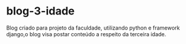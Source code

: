 # blog-3-idade

Blog criado para projeto da faculdade, utilizando python e framework django,o blog visa postar conteúdo a respeito da terceira idade.
